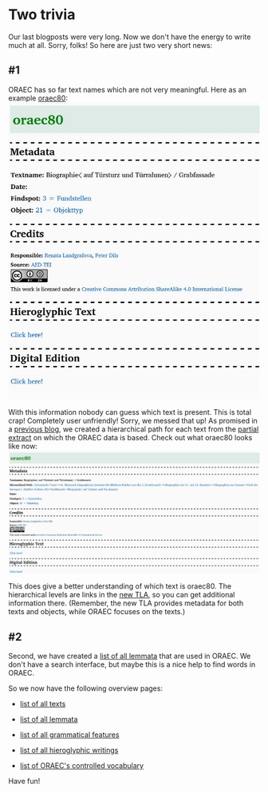 # Two trivia

Our last blogposts were very long. Now we don't have the energy to write much at all. Sorry, folks! So here are just two very short news:

## \#1

ORAEC has so far text names which are not very meaningful. Here as an example [oraec80](https://oraec.github.io/corpus/oraec80.html): ![previous information about oraec80](/img/blog/oraec80_without_path.jpg "previous information about oraec80")

With this information nobody can guess which text is present. This is total crap! Completely user unfriendly! Sorry, we messed that up! As promised in a [previous blog](https://oraec.github.io/2022/10/30/next-steps.html), we created a hierarchical path for each text from the [partial extract](https://nbn-resolving.org/urn:nbn:de:kobv:b4-opus4-29190) on which the ORAEC data is based. Check out what oraec80 looks like now: ![improved presentation of oraec80](/img/blog/oraec80_with_path.jpg "improved presentation of oraec80")

This does give a better understanding of which text is oraec80. The hierarchical levels are links in the [new TLA](https://thesaurus-linguae-aegyptiae.de/), so you can get additional information there. (Remember, the new TLA provides metadata for both texts and objects, while ORAEC focuses on the texts.)

## \#2

Second, we have created a [list of all lemmata](https://oraec.github.io/corpus/all_lemmata_in_ORAEC.html) that are used in ORAEC. We don't have a search interface, but maybe this is a nice help to find words in ORAEC.

So we now have the following overview pages:

* [list of all texts](https://oraec.github.io/corpus/oraec_text_list.html)

* [list of all lemmata](https://oraec.github.io/corpus/all_lemmata_in_ORAEC.html)

* [list of all grammatical features](https://oraec.github.io/corpus/all_features.html)

* [list of all hieroglyphic writings](https://oraec.github.io/corpus/all_writings.html)

* [list of ORAEC's controlled vocabulary](https://oraec.github.io/corpus/controlled_vocab.html)

Have fun!
